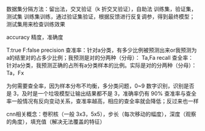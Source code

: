 数据集分隔方法：留出法，交叉验证（k 折交叉验证），自助法
训练集，验证集，测试集
训练集训练，通过验证集验证，根据反馈进行反复调参，得到最终模型；测试集用来检查训练效果

accuracy 精度，准确度

T:true
F:false
precision 查准率：针对a分类，有多少比例被预测出来or我预测为a的结里对的占多少比例；我预测是对的分两种（分母）： Ta,Fa
recall 查全率：针对a分类，我预测正确的占所有a分类样本的比例。实际是对的分两种（分母）：Ta，Fx


为何需要查全率，因为样本分布不均衡，多分类问题，0~9 数字识别，识别是否是 3，及时是一个垃圾模型让输出结果都不是 3，准确率仍有 90%
查准率与查全率一般情况有反向变动关系，查准率越高，相应的查全率就会降低；反过来也一样

cnn相关概念：卷积核（一般 3x3，5x5），步长（每次移动的幅度），深度（观察的角度），填充值（解决无法覆盖的特征）